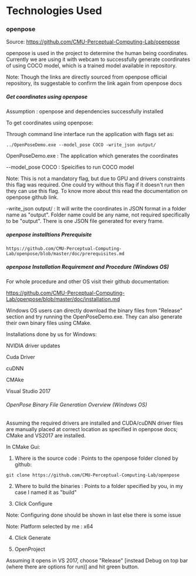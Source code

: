 # Technologies Used

### openpose

Source: https://github.com/CMU-Perceptual-Computing-Lab/openpose

openpose is used in the project to determine the human being coordinates. Currently we are using it with webcam to successfully generate coordinates of using COCO model, which is a trained model available in repository.

Note: Though the links are directly sourced from openpose official repository, its suggestable to confirm the link again from openpose docs

##### Get coordinates using openpose

Assumption : openpose and dependencies successfully installed

To get coordinates using openpose:

Through command line interface run the application with flags set as:


```
../OpenPoseDemo.exe --model_pose COCO -write_json output/
```

OpenPoseDemo.exe : The application which generates the coordinates

--model_pose COCO : Speicifies to run COCO model

Note: This is not a mandatory flag, but due to GPU and drivers constraints this flag was required. One could try without this flag if it doesn't run then they can use this flag. To know more about this read the documentation on openpose github link.

-write_json output/ : It will write the coordinates in JSON format in a folder name as "output". Folder name could be any name, not required specifically to be "output". There is one JSON file generated for every frame.

##### openpose installtions Prerequisite

```
https://github.com/CMU-Perceptual-Computing-Lab/openpose/blob/master/doc/prerequisites.md
```


##### openpose Installation Requirement and Procedure (Windows OS)

For whole procedure and other OS visit their github documentation:

https://github.com/CMU-Perceptual-Computing-Lab/openpose/blob/master/doc/installation.md

Windows OS users can directly download the binary files from "Release" section and try running the OpenPoseDemo.exe. They can also generate their own binary files using CMake.

Installations done by us for Windows:

NVIDIA driver updates

Cuda Driver

cuDNN

CMAke

Visual Studio 2017


###### OpenPose Binary File Generation Overview (Windows OS)

Assuming the required drivers are installed and CUDA/cuDNN driver files are manually placed at correct location as specified in openpose docs; CMake and VS2017 are installed.

In CMake Gui:

1. Where is the source code : Points to the openpose folder cloned by github:

```
git clone https://github.com/CMU-Perceptual-Computing-Lab/openpose
```


2. Where to build the binaries : Points to a folder specified by you, in my case I named it as "build"

3. Click Configure

Note: Configuring done should be shown in last else there is some issue

Note: Platform selected by me : x64

4. Click Generate

5. OpenProject

Assuming it opens in VS 2017, choose "Release" [instead Debug on top bar (where there are options for run)] and hit green button.

